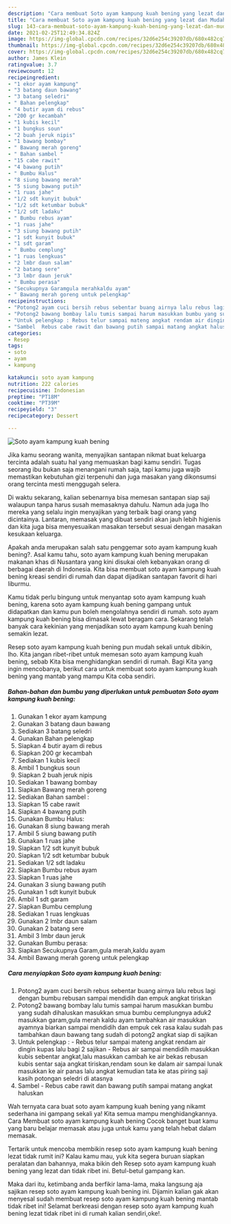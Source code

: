 ```yaml
---
description: "Cara membuat Soto ayam kampung kuah bening yang lezat dan Mudah Dibuat"
title: "Cara membuat Soto ayam kampung kuah bening yang lezat dan Mudah Dibuat"
slug: 143-cara-membuat-soto-ayam-kampung-kuah-bening-yang-lezat-dan-mudah-dibuat
date: 2021-02-25T12:49:34.824Z
image: https://img-global.cpcdn.com/recipes/32d6e254c39207db/680x482cq70/soto-ayam-kampung-kuah-bening-foto-resep-utama.jpg
thumbnail: https://img-global.cpcdn.com/recipes/32d6e254c39207db/680x482cq70/soto-ayam-kampung-kuah-bening-foto-resep-utama.jpg
cover: https://img-global.cpcdn.com/recipes/32d6e254c39207db/680x482cq70/soto-ayam-kampung-kuah-bening-foto-resep-utama.jpg
author: James Klein
ratingvalue: 3.7
reviewcount: 12
recipeingredient:
- "1 ekor ayam kampung"
- "3 batang daun bawang"
- "3 batang seledri"
- " Bahan pelengkap"
- "4 butir ayam di rebus"
- "200 gr kecambah"
- "1 kubis kecil"
- "1 bungkus soun"
- "2 buah jeruk nipis"
- "1 bawang bombay"
- " Bawang merah goreng"
- " Bahan sambel "
- "15 cabe rawit"
- "4 bawang putih"
- " Bumbu Halus"
- "8 siung bawang merah"
- "5 siung bawang putih"
- "1 ruas jahe"
- "1/2 sdt kunyit bubuk"
- "1/2 sdt ketumbar bubuk"
- "1/2 sdt ladaku"
- " Bumbu rebus ayam"
- "1 ruas jahe"
- "3 siung bawang putih"
- "1 sdt kunyit bubuk"
- "1 sdt garam"
- " Bumbu cemplung"
- "1 ruas lengkuas"
- "2 lmbr daun salam"
- "2 batang sere"
- "3 lmbr daun jeruk"
- " Bumbu perasa"
- "Secukupnya Garamgula merahkaldu ayam"
- " Bawang merah goreng untuk pelengkap"
recipeinstructions:
- "Potong2 ayam cuci bersih rebus sebentar buang airnya lalu rebus lagi dengan bumbu rebusan sampai mendidih dan empuk angkat tiriskan"
- "Potong2 bawang bombay lalu tumis sampai harum masukkan bumbu yang sudah dihaluskan masukkan smua bumbu cemplungnya aduk2 masukkan garam,gula merah kaldu ayam tambahkan air masukkan ayamnya biarkan sampai mendidih dan empuk cek rasa kalau sudah pas tambahkan daun bawang tang sudah di potong2 angkat siap di sajikan"
- "Untuk pelengkap : Rebus telur sampai mateng angkat rendam air dingin kupas lalu bagi 2 sajikan Rebus air sampai mendidih masukkan kubis sebentar angkat,lalu masukkan cambah ke air bekas rebusan kubis sentar saja angkat tiriskan,rendam soun ke dalam air sampai lunak masukkan ke air panas lalu angkat kemudian tata ke atas piring saji kasih potongan seledri di atasnya"
- "Sambel  Rebus cabe rawit dan bawang putih sampai matang angkat haluskan"
categories:
- Resep
tags:
- soto
- ayam
- kampung

katakunci: soto ayam kampung 
nutrition: 222 calories
recipecuisine: Indonesian
preptime: "PT18M"
cooktime: "PT39M"
recipeyield: "3"
recipecategory: Dessert

---
```



![Soto ayam kampung kuah bening](https://img-global.cpcdn.com/recipes/32d6e254c39207db/680x482cq70/soto-ayam-kampung-kuah-bening-foto-resep-utama.jpg)

Jika kamu seorang wanita, menyajikan santapan nikmat buat keluarga tercinta adalah suatu hal yang memuaskan bagi kamu sendiri. Tugas seorang ibu bukan saja menangani rumah saja, tapi kamu juga wajib memastikan kebutuhan gizi terpenuhi dan juga masakan yang dikonsumsi orang tercinta mesti menggugah selera.

Di waktu  sekarang, kalian sebenarnya bisa memesan santapan siap saji walaupun tanpa harus susah memasaknya dahulu. Namun ada juga lho mereka yang selalu ingin menyajikan yang terbaik bagi orang yang dicintainya. Lantaran, memasak yang dibuat sendiri akan jauh lebih higienis dan kita juga bisa menyesuaikan masakan tersebut sesuai dengan masakan kesukaan keluarga. 



Apakah anda merupakan salah satu penggemar soto ayam kampung kuah bening?. Asal kamu tahu, soto ayam kampung kuah bening merupakan makanan khas di Nusantara yang kini disukai oleh kebanyakan orang di berbagai daerah di Indonesia. Kita bisa membuat soto ayam kampung kuah bening kreasi sendiri di rumah dan dapat dijadikan santapan favorit di hari liburmu.

Kamu tidak perlu bingung untuk menyantap soto ayam kampung kuah bening, karena soto ayam kampung kuah bening gampang untuk didapatkan dan kamu pun boleh mengolahnya sendiri di rumah. soto ayam kampung kuah bening bisa dimasak lewat beragam cara. Sekarang telah banyak cara kekinian yang menjadikan soto ayam kampung kuah bening semakin lezat.

Resep soto ayam kampung kuah bening pun mudah sekali untuk dibikin, lho. Kita jangan ribet-ribet untuk memesan soto ayam kampung kuah bening, sebab Kita bisa menghidangkan sendiri di rumah. Bagi Kita yang ingin mencobanya, berikut cara untuk membuat soto ayam kampung kuah bening yang mantab yang mampu Kita coba sendiri.

<!--inarticleads1-->

##### Bahan-bahan dan bumbu yang diperlukan untuk pembuatan Soto ayam kampung kuah bening:

1. Gunakan 1 ekor ayam kampung
1. Gunakan 3 batang daun bawang
1. Sediakan 3 batang seledri
1. Gunakan  Bahan pelengkap
1. Siapkan 4 butir ayam di rebus
1. Siapkan 200 gr kecambah
1. Sediakan 1 kubis kecil
1. Ambil 1 bungkus soun
1. Siapkan 2 buah jeruk nipis
1. Sediakan 1 bawang bombay
1. Siapkan  Bawang merah goreng
1. Sediakan  Bahan sambel :
1. Siapkan 15 cabe rawit
1. Siapkan 4 bawang putih
1. Gunakan  Bumbu Halus:
1. Gunakan 8 siung bawang merah
1. Ambil 5 siung bawang putih
1. Gunakan 1 ruas jahe
1. Siapkan 1/2 sdt kunyit bubuk
1. Siapkan 1/2 sdt ketumbar bubuk
1. Sediakan 1/2 sdt ladaku
1. Siapkan  Bumbu rebus ayam
1. Siapkan 1 ruas jahe
1. Gunakan 3 siung bawang putih
1. Gunakan 1 sdt kunyit bubuk
1. Ambil 1 sdt garam
1. Siapkan  Bumbu cemplung
1. Sediakan 1 ruas lengkuas
1. Gunakan 2 lmbr daun salam
1. Gunakan 2 batang sere
1. Ambil 3 lmbr daun jeruk
1. Gunakan  Bumbu perasa:
1. Siapkan Secukupnya Garam,gula merah,kaldu ayam
1. Ambil  Bawang merah goreng untuk pelengkap




<!--inarticleads2-->

##### Cara menyiapkan Soto ayam kampung kuah bening:

1. Potong2 ayam cuci bersih rebus sebentar buang airnya lalu rebus lagi dengan bumbu rebusan sampai mendidih dan empuk angkat tiriskan
1. Potong2 bawang bombay lalu tumis sampai harum masukkan bumbu yang sudah dihaluskan masukkan smua bumbu cemplungnya aduk2 masukkan garam,gula merah kaldu ayam tambahkan air masukkan ayamnya biarkan sampai mendidih dan empuk cek rasa kalau sudah pas tambahkan daun bawang tang sudah di potong2 angkat siap di sajikan
1. Untuk pelengkap : - Rebus telur sampai mateng angkat rendam air dingin kupas lalu bagi 2 sajikan - Rebus air sampai mendidih masukkan kubis sebentar angkat,lalu masukkan cambah ke air bekas rebusan kubis sentar saja angkat tiriskan,rendam soun ke dalam air sampai lunak masukkan ke air panas lalu angkat kemudian tata ke atas piring saji kasih potongan seledri di atasnya
1. Sambel  - Rebus cabe rawit dan bawang putih sampai matang angkat haluskan




Wah ternyata cara buat soto ayam kampung kuah bening yang nikamt sederhana ini gampang sekali ya! Kita semua mampu menghidangkannya. Cara Membuat soto ayam kampung kuah bening Cocok banget buat kamu yang baru belajar memasak atau juga untuk kamu yang telah hebat dalam memasak.

Tertarik untuk mencoba membikin resep soto ayam kampung kuah bening lezat tidak rumit ini? Kalau kamu mau, yuk kita segera buruan siapkan peralatan dan bahannya, maka bikin deh Resep soto ayam kampung kuah bening yang lezat dan tidak ribet ini. Betul-betul gampang kan. 

Maka dari itu, ketimbang anda berfikir lama-lama, maka langsung aja sajikan resep soto ayam kampung kuah bening ini. Dijamin kalian gak akan menyesal sudah membuat resep soto ayam kampung kuah bening mantab tidak ribet ini! Selamat berkreasi dengan resep soto ayam kampung kuah bening lezat tidak ribet ini di rumah kalian sendiri,oke!.

